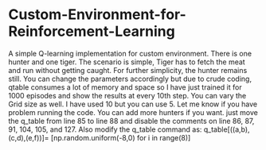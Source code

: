 # Custom-Environment-for-Reinforcement-Learning
A simple Q-learning implementation for custom environment. There is one hunter and one tiger. The scenario is simple, Tiger has to fetch the meat and run without getting caught. For further simplicity, the hunter remains still. You can change the parameters accordingly but due to crude coding, qtable consumes a lot of memory and space so I have just trained it for 1000 episodes and show the results at every 10th step. You can vary the Grid size as well. 
I have used 10 but you can use 5. 
Let me know if you have problem running the code. 
You can add more hunters if you want. just move the q_table from line 85 to line 88 and disable the comments on line 86, 87, 91, 104, 105, and 127. 
Also modify the q_table command as: q_table[((a,b),(c,d),(e,f))]= [np.random.uniform(-8,0) for i in range(8)]
